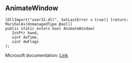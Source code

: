 ## AnimateWindow

```
[DllImport("user32.dll", SetLastError = true)] [return: MarshalAs(UnmanagedType.Bool)]
public static extern bool AnimateWindow(
   IntPtr hwnd,
   uint dwTime,
   uint dwFlags
);
```

Microsoft documentation: [Link](https://docs.microsoft.com/en-us/windows/win32/api/winuser/nf-winuser-animatewindow)
